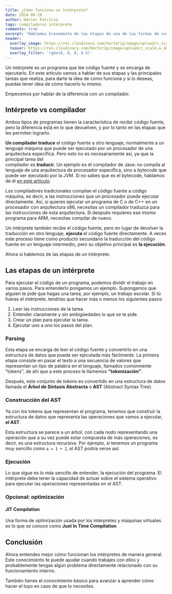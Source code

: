 ```yaml
---
title: ¿Cómo funciona un intérprete?
date: 2024-06-20
author: Héctor Patricio
tags: compiladores intérprete
comments: true
excerpt: "Hablemos brevemente de las etapas de una de las formas de correr tu código: un intérprete."
header:
  overlay_image: https://res.cloudinary.com/hectorip/image/upload/c_scale,w_1400/v1721878999/daniele-levis-pelusi-FLEZ4rYjP0w-unsplash_auzjkk.jpg
  teaser: https://res.cloudinary.com/hectorip/image/upload/c_scale,w_400/v1721878999/daniele-levis-pelusi-FLEZ4rYjP0w-unsplash_auzjkk.jpg
  overlay_filter: 'rgba(0, 0, 0, 0.5)'
---
```


Un intérprete es un programa que lee código fuente y se encarga de
ejecutarlo. En este artículo vamos a hablar de sus etapas y las principales
tareas que realiza, para darte la idea de cómo funciona y si lo deseas, puedas
tener idea de cómo hacerlo tu mismo.

Empecemos por hablar de la diferencia con un compilador.

## Intérprete vs compilador

Ambos tipos de programas tienen la característica de recibir
código fuente, pero la diferencia está en lo que devuelven, y por lo tanto
en las etapas que les permiten lograrlo.

**Un compilador traduce** el código fuente a otro lenguaje, normalmente a un
lenguaje máquina que puede ser ejecutado por un procesador de una arquitectura
específica. Pero esto no es necesariamente así, ya que la principal tarea del  
compilador es **traducir**. Un ejemplo es el compilador de Java:
no compila al lenguaje de una arquitectura de procesador específica, sino a
bytecode que puede ser ejecutado por la JVM. Si no sabes que es el bytecode,
hablamos de él [en este artículo](/2023/01/22/entendiendo-el-bytecode.html).

Los compiladores tradicionales compilan el código fuente a código máquina,
es decir, a las instrucciones que un procesador puede ejecutar directamente. Así,
si quieres ejecutar un programa de C o de C++ en un procesador con arquitectura
x86, necesitas un compilador traduzca para las instrucciones de esta arquitectura.
Si después requieres ese mismo programa para ARM, necesitas compilar de nuevo.

Un intérprete también recibe el código fuente, pero en lugar de devolver la
traducción en otro lenguaje, **ejecuta** el código fuente directamente. A veces
este proceso tiene como producto secundario la traducción del código fuente
en un lenguaje intermedio, pero su objetivo principal es **la ejecución**.

Ahora sí hablemos de las etapas de un intérprete.

## Las etapas de un intérprete

Para ejecutar el código de un programa, podemos dividir el trabajo en varios
pasos. Para entenderlo pongamos un ejemplo. Supongamos que alguien te pide
que hagas una tarea, por ejemplo, un trabajo escolar. Si tú fueras el intérprete,
tendrías que hacer más o menos los siguientes pasos:

1. Leer las instrucciones de la tarea.
2. Entender claramente y sin ambigüedades lo que se te pide.
3. Crear un plan para ejecutar la tarea.
4. Ejecutar uno a uno los pasos del plan.


### Parsing

Esta etapa se encarga de leer el código fuente y convertirlo en una estructura
de datos que pueda ser ejecutada más fácilmente. La primera etapa consiste en
pasar el texto a una secuencia de valores que representan un tipo de palabra
en el lenguaje, llamados comúnmente "tokens", de ahí que a este proceso le
llamemos **"tokenización"**.

Después, este conjunto de _tokens_ es convertido en una estructura de datos
llamada el **Árbol de Sintaxis Abstracta** o **AST** (Abstract Syntax Tree).

### Construcción del AST

Ya con los tokens que representan el programa, tenemos que construir la
estructura de datos que representa las operaciones que vamos a ejecutar, **el
AST**.

Esta estructura se parece a un árbol, con cada nodo representando una operación
que a su vez puede estar compuesta de más operaciones, es decir, es una
estructura recursiva. Por ejemplo, si tenemos un programa muy sencillo como
`a = 1 + 2`, el AST podría verse así:

### Ejecución

Lo que sigue es lo más sencillo de entender, la ejecución del programa. El
intérprete debe tener la capacidad de actuar sobre el sistema operativo para
ejecutar las operaciones representadas en el AST.

### Opcional: optimización


#### JIT Compilation

Una forma de optimización usada por los intérpretes y máquinas virtuales es lo
que se conoce como **Just In Time Compilation**

## Conclusión

Ahora entiendes mejor cómo funcionan los intérpretes de manera general. Este
conocimiento te puede ayudar cuando trabajes con ellos y probablemente tengas
algún problema directamente relacionado con su funcionamiento interno.

También tienes el conocimiento básico para avanzar a aprender cómo hacer el tuyo
en caso de que lo necesites.
